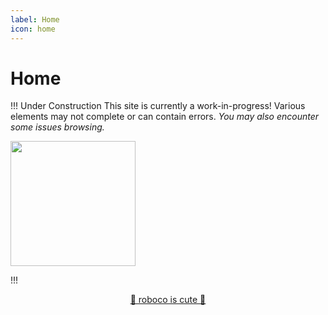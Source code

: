 ```yaml
---
label: Home
icon: home
---
```


# Home

!!! Under Construction
This site is currently a work-in-progress! Various elements may not complete or can contain errors. *You may also encounter some issues browsing.*
<p><img src="static/roboco.gif" width="200"></p>
!!!

<p><center><a href=https://youtu.be/gQMF2Gi086I target=_blank">🌸 roboco is cute 🌸</center></p>